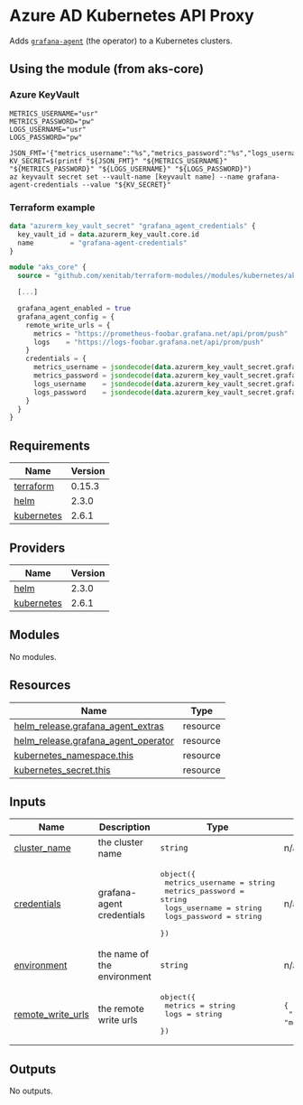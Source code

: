 # Azure AD Kubernetes API Proxy
Adds [`grafana-agent`](https://grafana.com/docs/agent/latest/) (the operator) to a Kubernetes clusters.

## Using the module (from aks-core)

### Azure KeyVault

```shell
METRICS_USERNAME="usr"
METRICS_PASSWORD="pw"
LOGS_USERNAME="usr"
LOGS_PASSWORD="pw"

JSON_FMT='{"metrics_username":"%s","metrics_password":"%s","logs_username":"%s","logs_password":"%s"}'
KV_SECRET=$(printf "${JSON_FMT}" "${METRICS_USERNAME}" "${METRICS_PASSWORD}" "${LOGS_USERNAME}" "${LOGS_PASSWORD}")
az keyvault secret set --vault-name [keyvault name] --name grafana-agent-credentials --value "${KV_SECRET}"
```

### Terraform example

```terraform
data "azurerm_key_vault_secret" "grafana_agent_credentials" {
  key_vault_id = data.azurerm_key_vault.core.id
  name         = "grafana-agent-credentials"
}

module "aks_core" {
  source = "github.com/xenitab/terraform-modules//modules/kubernetes/aks-core?ref=[ref]"

  [...]

  grafana_agent_enabled = true
  grafana_agent_config = {
    remote_write_urls = {
      metrics = "https://prometheus-foobar.grafana.net/api/prom/push"
      logs    = "https://logs-foobar.grafana.net/api/prom/push"
    }
    credentials = {
      metrics_username = jsondecode(data.azurerm_key_vault_secret.grafana_agent_credentials.value).metrics_username
      metrics_password = jsondecode(data.azurerm_key_vault_secret.grafana_agent_credentials.value).metrics_password
      logs_username    = jsondecode(data.azurerm_key_vault_secret.grafana_agent_credentials.value).logs_username
      logs_password    = jsondecode(data.azurerm_key_vault_secret.grafana_agent_credentials.value).logs_password
    }
  }
}
```

## Requirements

| Name | Version |
|------|---------|
| <a name="requirement_terraform"></a> [terraform](#requirement\_terraform) | 0.15.3 |
| <a name="requirement_helm"></a> [helm](#requirement\_helm) | 2.3.0 |
| <a name="requirement_kubernetes"></a> [kubernetes](#requirement\_kubernetes) | 2.6.1 |

## Providers

| Name | Version |
|------|---------|
| <a name="provider_helm"></a> [helm](#provider\_helm) | 2.3.0 |
| <a name="provider_kubernetes"></a> [kubernetes](#provider\_kubernetes) | 2.6.1 |

## Modules

No modules.

## Resources

| Name | Type |
|------|------|
| [helm_release.grafana_agent_extras](https://registry.terraform.io/providers/hashicorp/helm/2.3.0/docs/resources/release) | resource |
| [helm_release.grafana_agent_operator](https://registry.terraform.io/providers/hashicorp/helm/2.3.0/docs/resources/release) | resource |
| [kubernetes_namespace.this](https://registry.terraform.io/providers/hashicorp/kubernetes/2.6.1/docs/resources/namespace) | resource |
| [kubernetes_secret.this](https://registry.terraform.io/providers/hashicorp/kubernetes/2.6.1/docs/resources/secret) | resource |

## Inputs

| Name | Description | Type | Default | Required |
|------|-------------|------|---------|:--------:|
| <a name="input_cluster_name"></a> [cluster\_name](#input\_cluster\_name) | the cluster name | `string` | n/a | yes |
| <a name="input_credentials"></a> [credentials](#input\_credentials) | grafana-agent credentials | <pre>object({<br>    metrics_username = string<br>    metrics_password = string<br>    logs_username    = string<br>    logs_password    = string<br>  })</pre> | n/a | yes |
| <a name="input_environment"></a> [environment](#input\_environment) | the name of the environment | `string` | n/a | yes |
| <a name="input_remote_write_urls"></a> [remote\_write\_urls](#input\_remote\_write\_urls) | the remote write urls | <pre>object({<br>    metrics = string<br>    logs    = string<br>  })</pre> | <pre>{<br>  "logs": "https://logs-prod-eu-west-0.grafana.net/loki/api/v1/push",<br>  "metrics": "https://prometheus-prod-01-eu-west-0.grafana.net/api/prom/push"<br>}</pre> | no |

## Outputs

No outputs.
